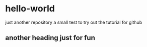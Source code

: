 # hello-world
just another repository
a small test to try out the tutorial for github

## another heading just for fun
